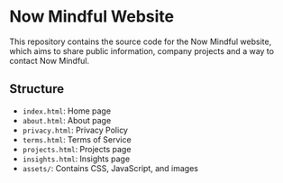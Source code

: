 # Now Mindful Website

This repository contains the source code for the Now Mindful website, which aims to share public information, company projects and a way to contact Now Mindful.

## Structure

- `index.html`: Home page
- `about.html`: About page
- `privacy.html`: Privacy Policy
- `terms.html`: Terms of Service
- `projects.html`: Projects page
- `insights.html`: Insights page
- `assets/`: Contains CSS, JavaScript, and images


